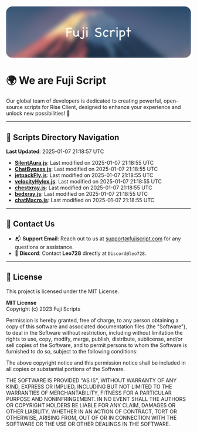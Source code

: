 ![Banner](.github/b.webp)

# 🌍 **We are Fuji Script**

Our global team of developers is dedicated to creating powerful, open-source scripts for Rise Client, designed to enhance your experience and unlock new possibilities! 🌟

---
<!-- SCRIPTS_NAVIGATION_START -->
## 📂 **Scripts Directory Navigation**

**Last Updated**: 2025-01-07 21:18:57 UTC

- **[SilentAura.js](scripts/SilentAura.js)**: Last modified on 2025-01-07 21:18:55 UTC
- **[ChatBypass.js](scripts/ChatBypass.js)**: Last modified on 2025-01-07 21:18:55 UTC
- **[jetpackFly.js](scripts/jetpackFly.js)**: Last modified on 2025-01-07 21:18:55 UTC
- **[velocityHylex.js](scripts/velocityHylex.js)**: Last modified on 2025-01-07 21:18:55 UTC
- **[chestxray.js](scripts/chestxray.js)**: Last modified on 2025-01-07 21:18:55 UTC
- **[bedxray.js](scripts/bedxray.js)**: Last modified on 2025-01-07 21:18:55 UTC
- **[chatMacro.js](scripts/chatMacro.js)**: Last modified on 2025-01-07 21:18:55 UTC

<!-- SCRIPTS_NAVIGATION_END -->

---

## 💬 **Contact Us**  
- 📬 **Support Email**: Reach out to us at [support@fujiscript.com](mailto:support@fujiscript.com) for any questions or assistance.  
- 💬 **Discord**: Contact **Leo728** directly at `Discord@leo728`.

---

## 📜 **License**

This project is licensed under the MIT License.  

**MIT License**  
Copyright (c) 2023 Fuji Scripts  

Permission is hereby granted, free of charge, to any person obtaining a copy of this software and associated documentation files (the "Software"), to deal in the Software without restriction, including without limitation the rights to use, copy, modify, merge, publish, distribute, sublicense, and/or sell copies of the Software, and to permit persons to whom the Software is furnished to do so, subject to the following conditions:  

The above copyright notice and this permission notice shall be included in all copies or substantial portions of the Software.  

THE SOFTWARE IS PROVIDED "AS IS", WITHOUT WARRANTY OF ANY KIND, EXPRESS OR IMPLIED, INCLUDING BUT NOT LIMITED TO THE WARRANTIES OF MERCHANTABILITY, FITNESS FOR A PARTICULAR PURPOSE AND NONINFRINGEMENT. IN NO EVENT SHALL THE AUTHORS OR COPYRIGHT HOLDERS BE LIABLE FOR ANY CLAIM, DAMAGES OR OTHER LIABILITY, WHETHER IN AN ACTION OF CONTRACT, TORT OR OTHERWISE, ARISING FROM, OUT OF OR IN CONNECTION WITH THE SOFTWARE OR THE USE OR OTHER DEALINGS IN THE SOFTWARE.  
